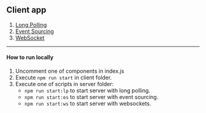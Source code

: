 ## Client app

1. [Long Polling](/src/LongPolling.jsx)
2. [Event Sourcing](/src/EventSourcing.jsx)
3. [WebSocket](/src/WebSocketComponent.jsx)

---

#### How to run locally

1. Uncomment one of components in index.js
2. Execute `npm run start` in client folder.
3. Execute one of scripts in server folder:
   * `npm run start:lp` to start server with long polling.
   * `npm run start:es` to start server with event sourcing.
   * `npm run start:ws` to start server with websockets.

